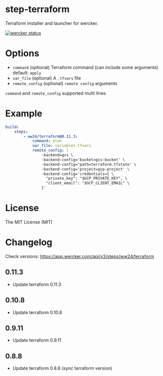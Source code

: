 # step-terraform

Terraform installer and launcher for wercker.

[![wercker status](https://app.wercker.com/status/bd2d39bbc95b4b12caeb5caa3b495660/m/master "wercker status")](https://app.wercker.com/project/byKey/bd2d39bbc95b4b12caeb5caa3b495660)

# Options

- `command` (optional) Terraform command (can include some arguments) default: `apply`
- `var_file` (optional) A `.tfvars` file
- `remote_config` (optional) `remote config` arguments

`command` and `remote_config` supported multi lines.

# Example

```yaml
build:
    steps:
        - ww24/terraform@0.11.3:
            command: plan
            var_file: variables.tfvars
            remote_config: |
                -backend=gcs \
                -backend-config='bucket=gcs-bucket' \
                -backend-config='path=terraform.tfstate' \
                -backend-config='project=gcp-project' \
                -backend-config='credentials={ \
                  "private_key": "$GCP_PRIVATE_KEY", \
                  "client_email": "$GCP_CLIENT_EMAIL" \
                }'
```

# License

The MIT License (MIT)

# Changelog
Check versions: https://app.wercker.com/api/v3/steps/ww24/terraform

## 0.11.3
- Update terraform 0.11.3

## 0.10.8
- Update terraform 0.10.8

## 0.9.11
- Update terraform 0.9.11

## 0.8.8
- Update terraform 0.8.8 (sync terraform version)
